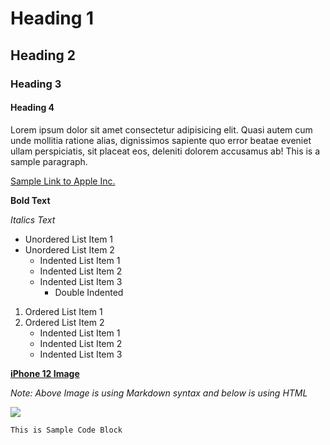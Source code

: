 # Heading 1
## Heading 2
### Heading 3
#### Heading 4

Lorem ipsum dolor sit amet consectetur adipisicing elit. Quasi autem cum unde mollitia ratione alias, dignissimos sapiente quo error beatae eveniet ullam perspiciatis, sit placeat eos, deleniti dolorem accusamus ab!
This is a sample paragraph.

[Sample Link to Apple Inc.](https://apple.in)

**Bold Text**

*Italics Text*

- Unordered List Item 1
- Unordered List Item 2
    - Indented List Item 1
    - Indented List Item 2
    - Indented List Item 3
        - Double Indented

1. Ordered List Item 1
2. Ordered List Item 2
    - Indented List Item 1
    - Indented List Item 2
    - Indented List Item 3

[**iPhone 12 Image**](https://store.storeimages.cdn-apple.com/4668/as-images.apple.com/is/iphone-12-green-select-2020?wid=940&hei=1112&fmt=png-alpha&.v=1604343704000)

*Note: Above Image is using Markdown syntax and below is using HTML*

<img src="https://media-exp1.licdn.com/dms/image/C561BAQEVXU9a3LfgPA/company-background_10000/0/1603776162963?e=2159024400&v=beta&t=9Ctvbdb248EoHHQzf7G62hWDT99RicYo7oQDTgBrOEY" />

`This is Sample Code Block`
